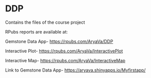 # DDP
Contains the files of the course project

RPubs reports are available at:

  Gemstone Data App-  https://rpubs.com/AryaVa/DDP
  
  Interactive Plot- https://rpubs.com/AryaVa/InteractivePlot
  
  Interactive Map- https://rpubs.com/AryaVa/InteractiveMap

Link to Gemstone Data App-  https://aryava.shinyapps.io/Myfirstapp/ 
